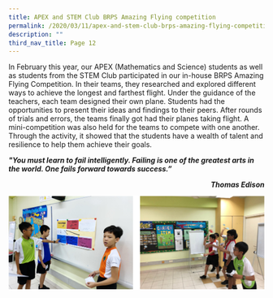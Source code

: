 ```yaml
---
title: APEX and STEM Club BRPS Amazing Flying competition
permalink: /2020/03/11/apex-and-stem-club-brps-amazing-flying-competition/
description: ""
third_nav_title: Page 12
---
```

<p>In February this year, our APEX (Mathematics and Science) students as well as students from the STEM Club participated in our in-house BRPS Amazing Flying Competition. In their teams, they researched and explored different ways to achieve the longest and farthest flight. Under the guidance of the teachers, each team designed their own plane. Students had the opportunities to present their ideas and findings to their peers. After rounds of trials and errors, the teams finally got had their planes taking flight. A mini-competition was also held for the teams to compete with one another. Through the activity, it showed that the students have a wealth of talent and resilience to help them achieve their goals.</p>
<p><strong><em>"You must learn to fail intelligently. Failing is one of the greatest arts in the world. One fails forward towards success.”&nbsp; &nbsp; &nbsp; &nbsp; &nbsp; &nbsp; &nbsp; &nbsp; &nbsp; &nbsp; &nbsp; &nbsp; &nbsp; &nbsp; &nbsp; &nbsp; &nbsp; &nbsp; &nbsp; &nbsp;</em></strong></p>
<p style="text-align: right;"><strong><em>Thomas Edison</em></strong></p>
<img src="/images/apexstem.png">